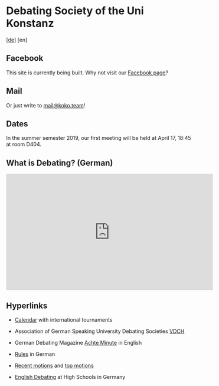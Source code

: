 # Debating Society of the Uni Konstanz


[\[de\]](de) \[en\] 

## Facebook

This site is currently being built. Why not visit our [Facebook page](https://www.facebook.com/KonstanzerKontroverse/)?

## Mail

Or just write to [mail@koko.team](mailto:mail@koko.team)!

## Dates

In the summer semester 2019, our first meeting will be held at April 17, 18:45 at room D404.

## What is Debating? (German)

<iframe width="560" height="315" src="https://www.youtube-nocookie.com/embed/PT7QbzLYGBg" frameborder="0" allow="accelerometer; autoplay; encrypted-media; gyroscope; picture-in-picture" allowfullscreen></iframe>

## Hyperlinks

* [Calendar](http://www.achteminute.de/en/events/international/) with international tournaments

* Association of German Speaking University Debating Societies [VDCH](http://www.vdch.de/en)

* German Debating Magazine [Achte Minute](http://www.achteminute.de/en/) in English

* [Rules](https://www.streitkultur.net/debatte/#regeln) in German

* [Recent motions](http://hellomotions.com/) and [top motions](http://archive.idebate.org/view/top_100_debates)

* [English Debating](http://schoolsdebate.de/) at High Schools in Germany
